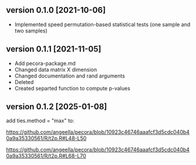 ## version 0.1.0 [2021-10-06]

* Implemented speed permutation-based statistical tests (one sample and two samples)

## version 0.1.1 [2021-11-05]

* Add pecora-package.md
* Changed data matrix X dimension
* Changed documentation and rand arguments
* Deleted 
* Created separted function to compute p-values

## version 0.1.2 [2025-01-08]

add ties.method = "max" to:

https://github.com/angeella/pecora/blob/10923c46746aaafcf3d5cdc040b40a9a35330561/R/t2p.R#L48-L50

https://github.com/angeella/pecora/blob/10923c46746aaafcf3d5cdc040b40a9a35330561/R/t2p.R#L68-L70